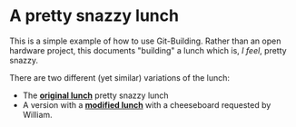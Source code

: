 
# A pretty snazzy lunch

This is a simple example of how to use Git-Building. Rather than an open hardware project, this documents "building" a lunch which is, *I feel*, pretty snazzy.

There are two different (yet similar) variations of the lunch:

* The **[original lunch](original_lunch.md)** pretty snazzy lunch
* A version with a **[modified lunch](modified_lunch.md)** with a cheeseboard requested by William.